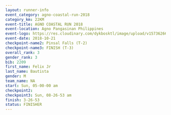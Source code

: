```yaml
---
layout: runner-info 
event_category: agno-coastal-run-2018 
category_km: 22KM 
event-title: AGNO COASTAL RUN 2018 
event-location: Agno Pangasinan Philippines 
event-logo: https://res.cloudinary.com/dykbosktl/image/upload/v1573626678/Logo/Agno_bw3kpu.png 
event-date: 2018-10-21 
checkpoint-name2: Pinsal Falls (T-2) 
checkpoint-name3: FINISH (T-3) 
overall_rank: 3
gender_rank: 3
bib: 2209
first_name: Felix Jr
last_name: Bautista
gender: M
team_name: NA
start: Sun, 05-00-00 am
checkpoint2: 
checkpoint3: Sun, 08-26-53 am
finish: 3-26-53
status: FINISHER
---
```

